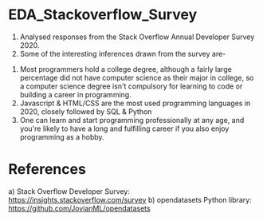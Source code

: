 # EDA_Stackoverflow_Survey
1) Analysed responses from the Stack Overflow Annual Developer Survey 2020.
2) Some of the interesting inferences drawn from the survey are-
1. Most programmers hold a college degree, although a fairly large percentage did not have computer science as their major in college, so a computer science degree isn't compulsory for learning to code or building a career in programming.
2. Javascript & HTML/CSS are the most used programming languages in 2020, closely followed by SQL & Python
3. One can learn and start programming professionally at any age, and you're likely to have a long and fulfilling career if you also enjoy programming as a hobby.
# References
a) Stack Overflow Developer Survey: https://insights.stackoverflow.com/survey
b) opendatasets Python library: https://github.com/JovianML/opendatasets
